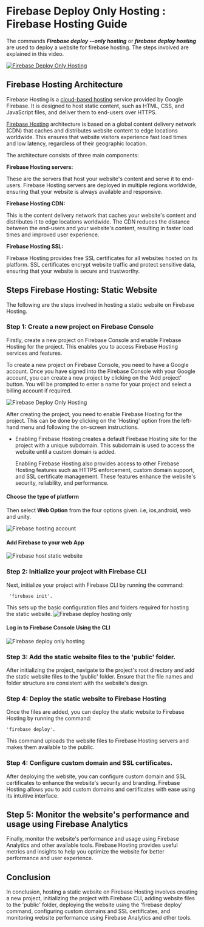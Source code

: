 # Firebase Deploy Only Hosting : Firebase Hosting Guide

The commands ***Firebase deploy --only hosting*** or ***firebase deploy hosting*** are used to deploy a website for firebase hosting. The steps involved are explained in this video.

[![Firebase Deploy Only Hosting](https://solid-future.com/wp-content/uploads/2023/03/Firebase-Deploy-Only-Hosting.webp)](https://www.youtube.com/watch?v=cdxWLVIvsJ8 "Firebase Deploy Only Hosting")

## Firebase Hosting Architecture

Firebase Hosting is a [cloud-based hosting](https://solid-future.com/docs/linode-docs-how-to-create-a-5-monthly-linode-virtual-private-server/) service provided by Google Firebase. It is designed to host static content, such as HTML, CSS, and JavaScript files, and deliver them to end-users over HTTPS.

[Firebase Hosting](https://firebase.google.com/docs/hosting) architecture is based on a global content delivery network (CDN) that caches and distributes website content to edge locations worldwide. This ensures that website visitors experience fast load times and low latency, regardless of their geographic location.

The architecture consists of three main components:

**Firebase Hosting servers:** 

These are the servers that host your website's content and serve it to end-users. Firebase Hosting servers are deployed in multiple regions worldwide, ensuring that your website is always available and responsive.

**Firebase Hosting CDN:**

This is the content delivery network that caches your website's content and distributes it to edge locations worldwide. The CDN reduces the distance between the end-users and your website's content, resulting in faster load times and improved user experience.

**Firebase Hosting SSL:**

Firebase Hosting provides free SSL certificates for all websites hosted on its platform. SSL certificates encrypt website traffic and protect sensitive data, ensuring that your website is secure and trustworthy.

## Steps Firebase Hosting: Static Website  

The following are the steps involved in hosting a static website on Firebase Hosting.

### Step 1: Create a new project on Firebase Console
Firstly, create a new project on Firebase Console and enable Firebase Hosting for the project. This enables you to access Firebase Hosting services and features.

To create a new project on Firebase Console, you need to have a Google account. Once you have signed into the Firebase Console with your Google account, you can create a new project by clicking on the 'Add project' button. You will be prompted to enter a name for your project and select a billing account if required.

![Firebase Deploy Only Hosting](https://solid-future.com/wp-content/uploads/2023/01/1.-Firebase-hosting-create-project.webp)

After creating the project, you need to enable Firebase Hosting for the project. This can be done by clicking on the 'Hosting' option from the left-hand menu and following the on-screen instructions.  

 - Enabling Firebase Hosting creates a default Firebase Hosting site for
   the project with a unique subdomain. This subdomain is used to access
   the website until a custom domain is added.
   
   Enabling Firebase Hosting also provides access to other Firebase
   Hosting features such as HTTPS enforcement, custom domain support,
   and SSL certificate management. These features enhance the website's
   security, reliability, and performance.
   
#### Choose the type of platform

Then select **Web Option** from the four options given. i.e, ios,android, web and unity.

![Firebase hosting account](https://solid-future.com/wp-content/uploads/2023/01/2.-Firebase-hosting-app.webp)

#### Add Firebase to your web App

![Firebase host static website](https://solid-future.com/wp-content/uploads/2023/01/4.-Firebase-hosting-app-name.webp)

### Step 2: Initialize your project with Firebase CLI

Next, initialize your project with Firebase CLI by running the command:

     'firebase init'. 

This sets up the basic configuration files and folders required for hosting the static website.
![Firebase deploy hosting only](https://solid-future.com/wp-content/uploads/2023/01/5.-npm-install-g-firebase-tools.webp)

#### Log in to Firebase Console Using the CLI
![Firebase deploy only hosting](https://solid-future.com/wp-content/uploads/2023/01/5.-npm-install-g-firebase-tools.webp)

### Step 3: Add the static website files to the 'public' folder. 

After initializing the project, navigate to the project's root directory and add the static website files to the 'public' folder. Ensure that the file names and folder structure are consistent with the website's design.

### Step 4: Deploy the static website to Firebase Hosting

Once the files are added, you can deploy the static website to Firebase Hosting by running the command:

    'firebase deploy'. 

This command uploads the website files to Firebase Hosting servers and makes them available to the public.


### Step 4: Configure custom domain and SSL certificates.

After deploying the website, you can configure custom domain and SSL certificates to enhance the website's security and branding. Firebase Hosting allows you to add custom domains and certificates with ease using its intuitive interface.

## Step 5: Monitor the website's performance and usage using Firebase Analytics

Finally, monitor the website's performance and usage using Firebase Analytics and other available tools. Firebase Hosting provides useful metrics and insights to help you optimize the website for better performance and user experience.

## Conclusion

In conclusion, hosting a static website on Firebase Hosting involves creating a new project, initializing the project with Firebase CLI, adding website files to the 'public' folder, deploying the website using the 'firebase deploy' command, configuring custom domains and SSL certificates, and monitoring website performance using Firebase Analytics and other tools.
